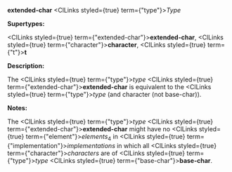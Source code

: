 **extended-char** <ClLinks styled={true} term={"type"}><i>Type</i></ClLinks>

**Supertypes:**

<ClLinks styled={true} term={"extended-char"}><b>extended-char</b></ClLinks>, <ClLinks styled={true} term={"character"}><b>character</b></ClLinks>, <ClLinks styled={true} term={"t"}><b>t</b></ClLinks>

**Description:**

The <ClLinks styled={true} term={"type"}><i>type</i></ClLinks> <ClLinks styled={true} term={"extended-char"}><b>extended-char</b></ClLinks> is equivalent to the <ClLinks styled={true} term={"type"}><i>type</i></ClLinks> (and character (not base-char)).

**Notes:**

The <ClLinks styled={true} term={"type"}><i>type</i></ClLinks> <ClLinks styled={true} term={"extended-char"}><b>extended-char</b></ClLinks> might have no <ClLinks styled={true} term={"element"}><i>elements</i></ClLinks><sub>4</sub> in <ClLinks styled={true} term={"implementation"}><i>implementations</i></ClLinks> in which all <ClLinks styled={true} term={"character"}><i>characters</i></ClLinks> are of <ClLinks styled={true} term={"type"}><i>type</i></ClLinks> <ClLinks styled={true} term={"base-char"}><b>base-char</b></ClLinks>.

